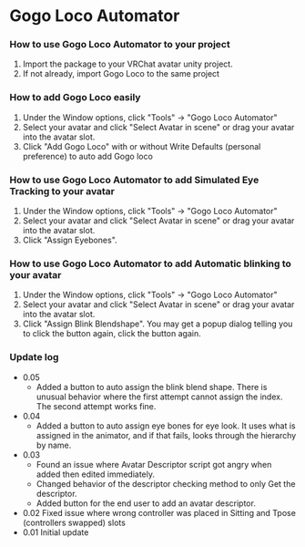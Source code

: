 # Gogo Loco Automator

### How to use Gogo Loco Automator to your project
 1. Import the package to your VRChat avatar unity project.
 2. If not already, import Gogo Loco to the same project

### How to add Gogo Loco easily
 1. Under the Window options, click "Tools" -> "Gogo Loco Automator"
 2. Select your avatar and click "Select Avatar in scene" or drag your avatar into the avatar slot.
 3. Click "Add Gogo Loco" with or without Write Defaults (personal preference) to auto add Gogo loco
   
### How to use Gogo Loco Automator to add Simulated Eye Tracking to your avatar
 1. Under the Window options, click "Tools" -> "Gogo Loco Automator"
 2. Select your avatar and click "Select Avatar in scene" or drag your avatar into the avatar slot.
 3. Click "Assign Eyebones".

### How to use Gogo Loco Automator to add Automatic blinking to your avatar
 1. Under the Window options, click "Tools" -> "Gogo Loco Automator"
 2. Select your avatar and click "Select Avatar in scene" or drag your avatar into the avatar slot.
 3. Click "Assign Blink Blendshape". You may get a popup dialog telling you to click the button again, click the button again.


### Update log
- 0.05 
  - Added a button to auto assign the blink blend shape. There is unusual behavior where the first attempt cannot assign the index. The second attempt works fine.
- 0.04
  - Added a button to auto assign eye bones for eye look. It uses what is assigned in the animator, and if that fails, looks through the hierarchy by name.
- 0.03  
  - Found an issue where Avatar Descriptor script got angry when added then edited immediately.
  - Changed behavior of the descriptor checking method to only Get the descriptor.
  - Added button for the end user to add an avatar descriptor.
- 0.02 Fixed issue where wrong controller was placed in Sitting and Tpose (controllers swapped) slots
- 0.01 Initial update